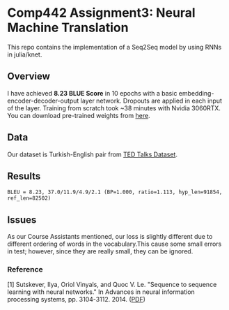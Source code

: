 # Comp442 Assignment3: Neural Machine Translation
This repo contains the implementation of a Seq2Seq model by using RNNs in julia/knet.

## Overview
I have achieved **8.23 BLUE Score** in 10 epochs with a basic embedding-encoder-decoder-output layer network. Dropouts are applied in each input of the layer. Training from scratch took ~38 minutes with Nvidia 3060RTX. You can download pre-trained weights from [here](https://drive.google.com/drive/folders/1fukG7Vd_q2w87gZmw8hAOsf1cYCRldN3).

## Data
Our dataset is Turkish-English pair from [TED Talks Dataset](https://github.com/neulab/word-embeddings-for-nmt).

## Results
`BLEU = 8.23, 37.0/11.9/4.9/2.1 (BP=1.000, ratio=1.113, hyp_len=91854, ref_len=82502)`


## Issues
As our Course Assistants mentioned, our loss is slightly different due to different ordering of words in the vocabulary.This cause some small errors in test; however, since they are really small, they can be ignored.


### Reference
<a id="1">[1]</a>
Sutskever, Ilya, Oriol Vinyals, and Quoc V. Le. "Sequence to sequence learning with neural networks." In Advances in neural information processing systems, pp. 3104-3112. 2014. ([PDF](https://papers.nips.cc/paper/2014/hash/a14ac55a4f27472c5d894ec1c3c743d2-Abstract.html))
